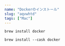 ```yaml
---
name: "Dockerのインストール"
slug: "aqvwhtd"
tags: ["Mac"]
---
```


```
brew install docker
```

```
brew install --cask docker
```

